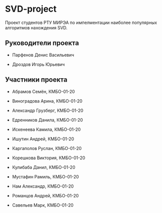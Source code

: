 # SVD-project

Проект студентов РТУ МИРЭА по импелментации наиболее популярных алгоритмов нахождения SVD.

## Руководители проекта

* Парфенов Денис Васильевич

* Дроздов Игорь Юрьевич

## Участники проекта

* Абрамов Семён, КМБО-01-20

* Виноградова Арина, КМБО-01-20

* Александр Грузберг, КМБО-01-20

* Едренников Данила, КМБО-01-20

* Искенеева Камила, КМБО-01-20

* Ишутин Андрей, КМБО-01-20

* Каргаполов Руслан, КМБО-01-20

* Корешкова Виктория, КМБО-01-20

* Кулибаба Данил, КМБО-01-20

* Мустафин Рамиль, КМБО-01-20

* Нам Александр, КМБО-01-20

* Романцов Андрей, КМБО-01-20

* Савельев Марк, КМБО-01-20
